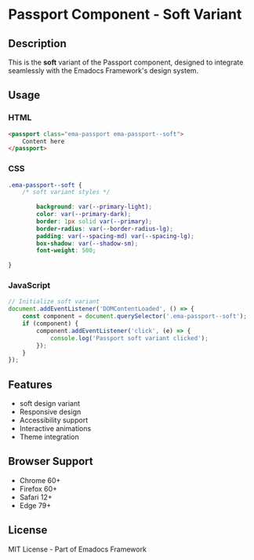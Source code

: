 # Passport Component - Soft Variant

## Description
This is the **soft** variant of the Passport component, designed to integrate seamlessly with the Emadocs Framework's design system.

## Usage

### HTML
```html
<passport class="ema-passport ema-passport--soft">
    Content here
</passport>
```

### CSS
```css
.ema-passport--soft {
    /* soft variant styles */
    
        background: var(--primary-light);
        color: var(--primary-dark);
        border: 1px solid var(--primary);
        border-radius: var(--border-radius-lg);
        padding: var(--spacing-md) var(--spacing-lg);
        box-shadow: var(--shadow-sm);
        font-weight: 500;
    
}
```

### JavaScript
```javascript
// Initialize soft variant
document.addEventListener('DOMContentLoaded', () => {
    const component = document.querySelector('.ema-passport--soft');
    if (component) {
        component.addEventListener('click', (e) => {
            console.log('Passport soft variant clicked');
        });
    }
});
```

## Features
- soft design variant
- Responsive design
- Accessibility support
- Interactive animations
- Theme integration

## Browser Support
- Chrome 60+
- Firefox 60+
- Safari 12+
- Edge 79+

## License
MIT License - Part of Emadocs Framework
